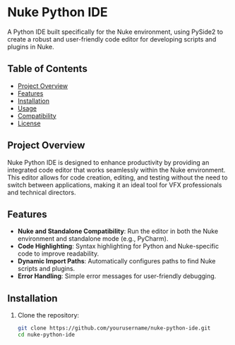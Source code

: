 # Nuke Python IDE

A Python IDE built specifically for the Nuke environment, using PySide2 to create a robust and user-friendly code editor for developing scripts and plugins in Nuke.

## Table of Contents
- [Project Overview](#project-overview)
- [Features](#features)
- [Installation](#installation)
- [Usage](#usage)
- [Compatibility](#compatibility)
- [License](#license)

## Project Overview
Nuke Python IDE is designed to enhance productivity by providing an integrated code editor that works seamlessly within the Nuke environment. This editor allows for code creation, editing, and testing without the need to switch between applications, making it an ideal tool for VFX professionals and technical directors.

## Features
- **Nuke and Standalone Compatibility**: Run the editor in both the Nuke environment and standalone mode (e.g., PyCharm).
- **Code Highlighting**: Syntax highlighting for Python and Nuke-specific code to improve readability.
- **Dynamic Import Paths**: Automatically configures paths to find Nuke scripts and plugins.
- **Error Handling**: Simple error messages for user-friendly debugging.

## Installation
1. Clone the repository:
   ```bash
   git clone https://github.com/yourusername/nuke-python-ide.git
   cd nuke-python-ide

